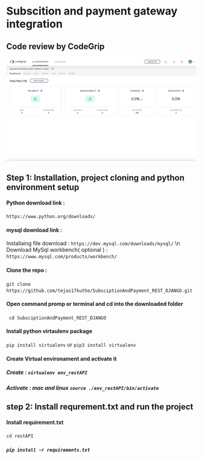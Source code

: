 # Subscition and payment gateway integration

## Code review by CodeGrip

![Review](/Images/codegrip_review.png)


## Step 1: Installation, project cloning and python environment setup

#### Python download link : 
`https://www.python.org/downloads/`

#### mysql download link : 
Installaing file download : `https://dev.mysql.com/downloads/mysql/` \n
Download MySql workbench( optional ) : `https://www.mysql.com/products/workbench/`

#### Clone the repo :
```git clone https://github.com/tejas17kuthe/SubsciptionAndPayment_REST_DJANGO.git```

#### Open command promp or terminal and cd into the downloaded folder
` cd SubsciptionAndPayment_REST_DJANGO`

#### Install python virtaulenv package
 ` pip install virtualenv `  or  ` pip3 install virtualenv ` 
 
#### Create Virtual environament and activate it

##### Create : ` virtualenv env_restAPI `

##### Activate : mac and linux ` source ./env_restAPI/bin/activate `  

## step 2: Install requrement.txt and run the project

#### Install requirement.txt
` cd restAPI `

##### `pip install -r requirements.txt` 
